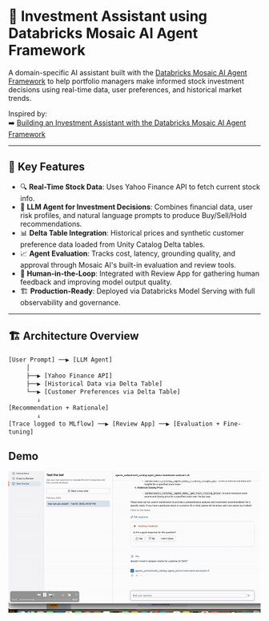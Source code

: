 # 💼 Investment Assistant using Databricks Mosaic AI Agent Framework

A domain-specific AI assistant built with the [Databricks Mosaic AI Agent Framework](https://www.databricks.com/blog/mosaic-ai-agents) to help portfolio managers make informed stock investment decisions using real-time data, user preferences, and historical market trends.

Inspired by:  
➡️ [Building an Investment Assistant with the Databricks Mosaic AI Agent Framework](https://medium.com/@AI-on-Databricks/building-an-investment-assistant-with-the-databricks-mosaic-ai-agent-framework-d2ff276a61d2)

---

## 🚀 Key Features

- 🔍 **Real-Time Stock Data**: Uses Yahoo Finance API to fetch current stock info.
- 🧠 **LLM Agent for Investment Decisions**: Combines financial data, user risk profiles, and natural language prompts to produce Buy/Sell/Hold recommendations.
- 📊 **Delta Table Integration**: Historical prices and synthetic customer preference data loaded from Unity Catalog Delta tables.
- 📈 **Agent Evaluation**: Tracks cost, latency, grounding quality, and approval through Mosaic AI's built-in evaluation and review tools.
- 🔁 **Human-in-the-Loop**: Integrated with Review App for gathering human feedback and improving model output quality.
- 🏗 **Production-Ready**: Deployed via Databricks Model Serving with full observability and governance.

---

## 🏗 Architecture Overview

```text
[User Prompt] ──▶ [LLM Agent]
     │
     ├──▶ [Yahoo Finance API]
     ├──▶ [Historical Data via Delta Table]
     └──▶ [Customer Preferences via Delta Table]
        ↓
[Recommendation + Rationale]
        ↓
[Trace logged to MLflow] ──▶ [Review App] ──▶ [Evaluation + Fine-tuning]
```


## Demo

![Alt text](0_UeD4JEza7XpzSOXc.gif)

